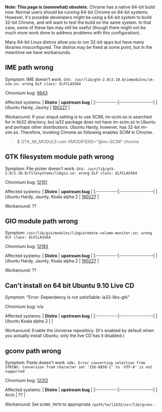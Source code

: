 **Note: This page is (somewhat) obsolete.** Chrome has a native 64-bit build now. Normal users should be running 64-bit Chrome on 64-bit systems. However, it's possible developers might be using a 64-bit system to build 32-bit Chrome, and will want to test the build on the same system. In that case, some of these tips may still be useful (though there might not be much more work done to address problems with this configuration).

Many 64-bit Linux distros allow you to run 32-bit apps but have many libraries misconfigured. The distros may be fixed at some point, but in the meantime we have workarounds.

## IME path wrong
Symptom: IME doesn't work.  `Gtk: /usr/lib/gtk-2.0/2.10.0/immodules/im-uim.so: wrong ELF class: ELFCLASS64`

Chromium bug: [9643](http://code.google.com/p/chromium/issues/detail?id=9643)

Affected systems:
| **Distro** | **upstream bug** |
|:-----------|:-----------------|
| Ubuntu Hardy, Jaunty | [190227](https://bugs.launchpad.net/ubuntu/+source/ia32-libs/+bug/190227) |

Workaround: If your xinput setting is to use SCIM, im-scim.so is searched for in lib32 directory, but ia32 package does not have im-scim.so in Ubuntu and perhaps other distributions. Ubuntu Hardy, however, has 32-bit im-xim.so. Therefore, invoking Chrome as following enables SCIM in Chrome.

> $ GTK\_IM\_MODULE=xim XMODIFIERS="@im=SCIM" chrome


## GTK filesystem module path wrong
Symptom: File picker doesn't work.  `Gtk: /usr/lib/gtk-2.0/2.10.0/filesystems/libgio.so: wrong ELF class: ELFCLASS64`

Chromium bug: [12151](http://code.google.com/p/chromium/issues/detail?id=12151)

Affected systems:
| **Distro** | **upstream bug** |
|:-----------|:-----------------|
| Ubuntu Hardy, Jaunty, Koala alpha 2 | [190227](https://bugs.launchpad.net/ubuntu/+source/ia32-libs/+bug/190227) |

Workaround: ??

## GIO module path wrong
Symptom: `/usr/lib/gio/modules/libgioremote-volume-monitor.so: wrong ELF class: ELFCLASS64`

Chromium bug: [12193](http://code.google.com/p/chromium/issues/detail?id=12193)

Affected systems:
| **Distro** | **upstream bug** |
|:-----------|:-----------------|
| Ubuntu Hardy, Jaunty, Koala alpha 2 | [190227](https://bugs.launchpad.net/ubuntu/+source/ia32-libs/+bug/190227) |

Workaround: ??

## Can't install on 64 bit Ubuntu 9.10 Live CD
Symptom: "Error: Dependency is not satisfiable: ia32-libs-gtk"

Chromium bug: n/a

Affected systems:
| **Distro** | **upstream bug** |
|:-----------|:-----------------|
| Ubuntu Koala alpha 2 |                  |

Workaround: Enable the Universe repository.  (It's enabled by default
when you actually install Ubuntu; only the live CD has it disabled.)

## gconv path wrong
Symptom: Paste doesn't work.  `Gdk: Error converting selection from STRING: Conversion from character set 'ISO-8859-1' to 'UTF-8' is not supported`

Chromium bug: [12312](http://code.google.com/p/chromium/issues/detail?id=12312)

Affected systems:
| **Distro** | **upstream bug** |
|:-----------|:-----------------|
| Arch       | ??               |

Workaround: Set `GCONV_PATH` to appropriate `/path/to/lib32/usr/lib/gconv` .